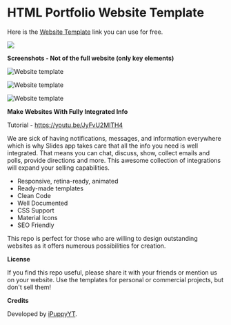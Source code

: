 # HTML Portfolio Website Template

Here is the [Website Template](https://rekonise.com/portfolio-website-template-frne8) link you can use for free.



[![](https://i.imgur.com/FtKWFCq.png)](https://afreetestdomain.ml/)



**Screenshots - Not of the full website (only key elements)**

![Website template](https://i.imgur.com/xaD0Poe.png)

![Website template](https://i.imgur.com/lkWSsBD.png)

![Website template](https://i.imgur.com/FDfsUbH.png)

**Make Websites With Fully Integrated Info**

Tutorial - https://youtu.be/JyFvU2MlTH4

We are sick of having notifications, messages, and information everywhere which is why Slides app takes care that all the info you need is well integrated. That means you can chat, discuss, show, collect emails and polls, provide directions and more. This awesome collection of integrations will expand your selling capabilities.

 -  Responsive, retina-ready, animated
 -  Ready-made templates
 -  Clean Code
 -  Well Documented
 -  CSS Support
 -  Material Icons
 -  SEO Friendly

This repo is perfect for those who are willing to design outstanding websites as it offers numerous possibilities for creation.

**License**

If you find this repo useful, please share it with your friends or mention us on your website. Use the templates for personal or commercial projects, but don't sell them!

**Credits**

Developed by [iPuppyYT](https://ipuppytech.tk/).
